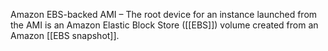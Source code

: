 Amazon EBS-backed AMI – The root device for an instance launched from the AMI is an Amazon Elastic Block Store ([[EBS]]) volume created from an Amazon [[EBS snapshot]].